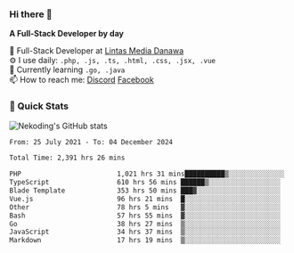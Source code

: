 ### Hi there 👋

**A Full-Stack Developer by day**

🔭 Full-Stack Developer at [Lintas Media Danawa](https://www.lintasmediadanawa.com/)  
⚙️ I use daily: `.php, .js, .ts, .html, .css, .jsx, .vue`  
🌱 Currently learning `.go, .java`  
📫 How to reach me: [Discord](https://discordapp.com/users/984448732999327766)  [Facebook](https://fb.me/tyvandi)  

### 🚀 Quick Stats  

![Nekoding's GitHub stats](https://github-readme-stats.vercel.app/api?username=nekoding&show_icons=true)

<!--START_SECTION:waka-->

```txt
From: 25 July 2021 - To: 04 December 2024

Total Time: 2,391 hrs 26 mins

PHP                        1,021 hrs 31 mins██████████▒░░░░░░░░░░░░░░   41.36 %
TypeScript                 610 hrs 56 mins ██████▒░░░░░░░░░░░░░░░░░░   24.74 %
Blade Template             353 hrs 50 mins ███▓░░░░░░░░░░░░░░░░░░░░░   14.33 %
Vue.js                     96 hrs 21 mins  █░░░░░░░░░░░░░░░░░░░░░░░░   03.90 %
Other                      78 hrs 5 mins   ▓░░░░░░░░░░░░░░░░░░░░░░░░   03.16 %
Bash                       57 hrs 55 mins  ▓░░░░░░░░░░░░░░░░░░░░░░░░   02.35 %
Go                         38 hrs 27 mins  ▒░░░░░░░░░░░░░░░░░░░░░░░░   01.56 %
JavaScript                 34 hrs 37 mins  ▒░░░░░░░░░░░░░░░░░░░░░░░░   01.40 %
Markdown                   17 hrs 19 mins  ▒░░░░░░░░░░░░░░░░░░░░░░░░   00.70 %
```

<!--END_SECTION:waka-->

<!--
**nekoding/nekoding** is a ✨ _special_ ✨ repository because its `README.md` (this file) appears on your GitHub profile.

Here are some ideas to get you started:

- 🔭 I’m currently working on ...
- 🌱 I’m currently learning ...
- 👯 I’m looking to collaborate on ...
- 🤔 I’m looking for help with ...
- 💬 Ask me about ...
- 📫 How to reach me: ...
- 😄 Pronouns: ...
- ⚡ Fun fact: ...
-->
